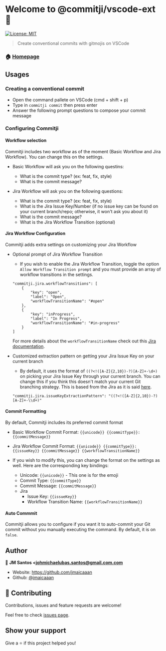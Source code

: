 # Welcome to @commitji/vscode-ext 👋
[![License: MIT](https://img.shields.io/badge/License-MIT-yellow.svg)](#)

> Create conventional commits with gitmojis on VSCode

### 🏠 [Homepage](https://github.com/jmaicaaan/commitji)

## Usages

### Creating a conventional commit

- Open the command pallete on VSCode (cmd + shift + p)
- Type in `commitji commit` then press enter
- Answer the following prompt questions to compose your commit message

### Configuring Commitji

#### Workflow selection

Commitji includes two workflow as of the moment (Basic Workflow and Jira Workflow). You can change this on the settings.
   
  - Basic Workflow will ask you on the following questins:
    - What is the commit type? (ex: feat, fix, style)
    - What is the commit message?

  - Jira Workflow will ask you on the following questions: 
    - What is the commit type? (ex: feat, fix, style)
    - What is the Jira Issue Key/Number (if no issue key can be found on your current branch/repo; otherwise, it won't ask you about it)
    - What is the commit message?
    - What is the Jira Workflow Transition (optional)

#### Jira Workflow Configuration
  
Commitji adds extra settings on customizing your Jira Workflow

  - Optional prompt of Jira Workflow Transition
    - If you wish to enable the Jira Workflow Transition, toggle the option `Allow Workflow Transition prompt` and you must provide an array of workflow transitions in the settings. 
    ```
    "commitji.jira.workflowTransitions": [
        {
            "key": "open",
            "label": "Open",
            "workflowTransitionName": "#open"
        },
        {
            "key": "inProgress",
            "label": "In Progress",
            "workflowTransitionName": "#in-progress"
        }
    ]
    ```
    For more details about the `workflowTransitionName` check out this [Jira documentation](https://confluence.atlassian.com/bitbucket/use-smart-commits-298979931.html).

  - Customized extraction pattern on getting your Jira Issue Key on your current branch
    - By default, it uses the format of `((?<!([A-Z]{2,10})-?)[A-Z]+-\d+)` on picking your Jira Issue Key through your current branch. You can change this if you think this doesn't match your current Git branching strategy. This is based from the Jira as it is said [here](https://stackoverflow.com/questions/19322669/regular-expression-for-a-jira-identifier/30518972#30518972).

    ```
    "commitji.jira.issueKeyExtractionPattern": "((?<!([A-Z]{2,10})-?)[A-Z]+-\\d+)"
    ```

#### Commit Formatting

By default, Commitji includes its preferred commit format

  - Basic Workflow Commit Format: `{{unicode}} {{commitType}}: {{commitMessage}}`

  - Jira Workflow Commit Format: `{{unicode}} {{commitType}}: {{issueKey}} {{commitMessage}} {{workflowTransitionName}}`

  - If you wish to modify this, you can change the format on the settings as well. Here are the corresponding key bindings:
    - Unicode: `{{unicode}}` - This one is for the emoji
    - Commit Type: `{{commitType}}`
    - Commit Message: `{{commitMessage}}`
    - Jira
      - Issue Key: `{{issueKey}}`
      - Workflow Transition Name: `{{workflowTransitionName}}`

#### Auto Commmit

Commitji allows you to configure if you want it to auto-commit your Git commit without you manually executing the command. By default, it is on `false`.

## Author

👤 **JM Santos <johmichaelubas.santos@gmail.com.com**

* Website: https://github.com/jmaicaaan
* Github: [@jmaicaaan](https://github.com/jmaicaaan)

## 🤝 Contributing

Contributions, issues and feature requests are welcome!

Feel free to check [issues page](https://github.com/jmaicaaan/system-media/issues). 

## Show your support

Give a ⭐️ if this project helped you!
